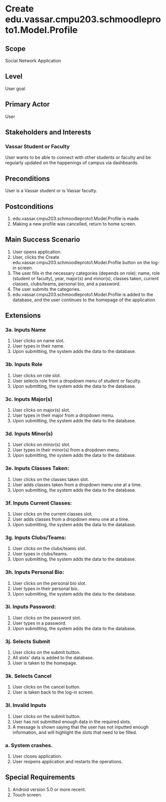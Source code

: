 # Create edu.vassar.cmpu203.schmoodleproto1.Model.Profile
## Scope
Social  Network Application
## Level
User goal
## Primary Actor
User
## Stakeholders and Interests
### Vassar Student or Faculty
User wants to be able to connect with other students or faculty and
be regularly updated on the happenings of campus via dashboards.

## Preconditions
User is a Vassar student or is Vassar faculty.

## Postconditions
1. edu.vassar.cmpu203.schmoodleproto1.Model.Profile is made.
2. Making a new profile was cancelled, return to home screen.

## Main Success Scenario
1. User opens application.
2. User, clicks the Create edu.vassar.cmpu203.schmoodleproto1.Model.Profile button on the log-in screen.
3. The user fills in the necessary categories (depends on role): name, role (student or faculty),
   year, major(s) and minor(s), classes taken, current classes,
   clubs/teams, personal bio, and a password.
4. The user submits the categories.
5. edu.vassar.cmpu203.schmoodleproto1.Model.Profile is added to the database, and the user continues
   to the homepage of the application.
## Extensions
### 3a. Inputs Name
1. User clicks on name slot.
2. User types in their name.
3. Upon submitting, the system adds the data to the database.
### 3b. Inputs Role
1. User clicks on role slot.
2. User selects role from a dropdown menu of student or faculty.
3. Upon submitting, the system adds the data to the database.
### 3c. Inputs Major(s)
1. User clicks on major(s) slot.
2. User types in their major from a dropdown menu.
3. Upon submitting, the system adds the data to the database.
### 3d. Inputs Minor(s)
1. User clicks on minor(s) slot.
2. User types in their minor(s) from a dropdown menu.
3. Upon submitting, the system adds the data to the database.
### 3e. Inputs Classes Taken:
1. User clicks on the classes taken slot.
2. User adds classes taken from a dropdown menu one at a time.
3. Upon submitting, the system adds the data to the database.
### 3f. Inputs Current Classes:
1. User clicks on the current classes slot.
2. User adds classes from a dropdown menu one at a time.
3. Upon submitting, the system adds the data to the database.
### 3g. Inputs Clubs/Teams:
1. User clicks on the clubs/teams slot.
2. User types in clubs/teams. 
3. Upon submitting, the system adds the data to the database.
### 3h. Inputs Personal Bio:
1. User clicks on the personal bio slot.
2. User types in their personal bio.
3. Upon submitting, the system adds the data to the database.
### 3i. Inputs Password:
1. User clicks on the password slot.
2. User types in a password.
3. Upon submitting, the system adds the data to the database.
### 3j. Selects Submit
1. User clicks on the submit button.
2. All slots' data is added to the database.
3. User is taken to the homepage.
### 3k. Selects Cancel
1. User clicks on the cancel button.
2. User is taken back to the log-in screen.
### 3l. Invalid Inputs
1. User clicks on the submit button.
2. User has not submitted enough data in the required slots.
3. A message is shown saying that the user has not inputted enough
   information, and will highlight the slots that need to be filled.
### a. System crashes.
1. User closes application.
2. User reopens application and restarts the operations.
## Special Requirements
1. Android version 5.0 or more recent.
2. Touch screen.


